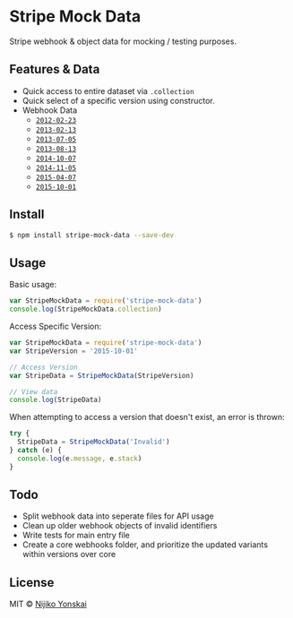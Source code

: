 # Stripe Mock Data

Stripe webhook & object data for mocking / testing purposes.

## Features & Data

- Quick access to entire dataset via `.collection`
- Quick select of a specific version using constructor.
- Webhook Data
  - [`2012-02-23`](data/webhooks/2012-02-23)
  - [`2013-02-13`](data/webhooks/2013-02-13)
  - [`2013-07-05`](data/webhooks/2013-07-05)
  - [`2013-08-13`](data/webhooks/2013-08-13)
  - [`2014-10-07`](data/webhooks/2014-10-07)
  - [`2014-11-05`](data/webhooks/2014-11-05)
  - [`2015-04-07`](data/webhooks/2015-04-07)
  - [`2015-10-01`](data/webhooks/2015-10-01)

## Install

```bash
$ npm install stripe-mock-data --save-dev
```

## Usage

Basic usage:

```js
var StripeMockData = require('stripe-mock-data')
console.log(StripeMockData.collection)
```

Access Specific Version:

```js
var StripeMockData = require('stripe-mock-data')
var StripeVersion = '2015-10-01'

// Access Version
var StripeData = StripeMockData(StripeVersion)

// View data
console.log(StripeData)
```

When attempting to access a version that doesn't exist, an error is thrown:

```js
try {
  StripeData = StripeMockData('Invalid')
} catch (e) {
  console.log(e.message, e.stack)
}
```

## Todo

- Split webhook data into seperate files for API usage
- Clean up older webhook objects of invalid identifiers
- Write tests for main entry file
- Create a core webhooks folder, and prioritize the updated variants within versions over core

## License

MIT © [Nijiko Yonskai](http://nijikokun.com)